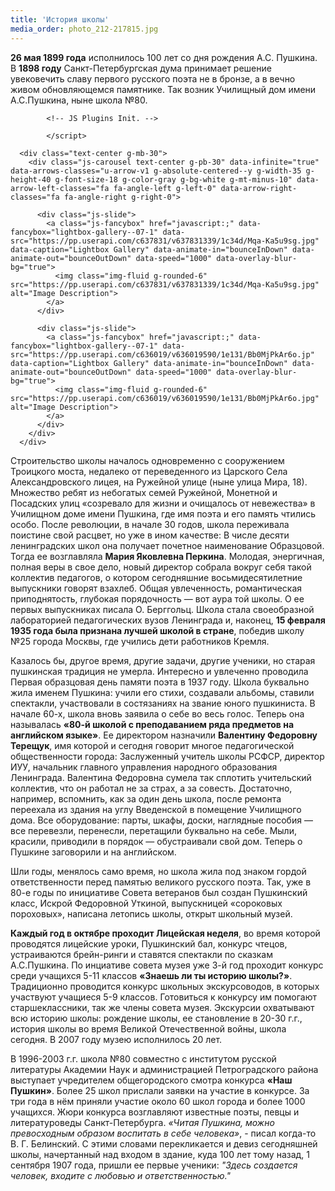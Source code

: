 ```yaml
---
title: 'История школы'
media_order: photo_212-217815.jpg
---
```


**26 мая 1899 года** исполнилось 100 лет со дня рождения А.С. Пушкина. В **1898 году** Санкт-Петербургская дума принимает решение увековечить славу первого русского поэта не в бронзе, а в вечно живом обновляющемся памятнике. Так возник Училищный дом имени А.С.Пушкина, ныне школа №80. 
<html>

            <!-- JS Plugins Init. -->
            
            </script>
        
      <div class="text-center g-mb-30">
        <div class="js-carousel text-center g-pb-30" data-infinite="true" data-arrows-classes="u-arrow-v1 g-absolute-centered--y g-width-35 g-height-40 g-font-size-18 g-color-gray g-bg-white g-mt-minus-10" data-arrow-left-classes="fa fa-angle-left g-left-0" data-arrow-right-classes="fa fa-angle-right g-right-0">
          
          <div class="js-slide">
            <a class="js-fancybox" href="javascript:;" data-fancybox="lightbox-gallery--07-1" data-src="https://pp.userapi.com/c637831/v637831339/1c34d/Mqa-Ka5u9sg.jpg" data-caption="Lightbox Gallery" data-animate-in="bounceInDown" data-animate-out="bounceOutDown" data-speed="1000" data-overlay-blur-bg="true">
              <img class="img-fluid g-rounded-6" src="https://pp.userapi.com/c637831/v637831339/1c34d/Mqa-Ka5u9sg.jpg" alt="Image Description">
            </a>
          </div>

          <div class="js-slide">
            <a class="js-fancybox" href="javascript:;" data-fancybox="lightbox-gallery--07-1" data-src="https://pp.userapi.com/c636019/v636019590/1e131/Bb0MjPkAr6o.jp" data-caption="Lightbox Gallery" data-animate-in="bounceInDown" data-animate-out="bounceOutDown" data-speed="1000" data-overlay-blur-bg="true">
              <img class="img-fluid g-rounded-6" src="https://pp.userapi.com/c636019/v636019590/1e131/Bb0MjPkAr6o.jpg" alt="Image Description">
            </a>
          </div>
        </div>
      </div>
</html>

Строительство школы началось одновременно с сооружением Троицкого моста, недалеко от переведенного из Царского Села Александровского лицея, на Ружейной улице (ныне улица Мира, 18). Множество ребят из небогатых семей Ружейной, Монетной и Посадских улиц «созревало для жизни и очищалось от невежества» в Училищном доме имени Пушкина, где имя поэта и его память чтились особо. После революции, в начале 30 годов, школа переживала поистине свой расцвет, но уже в ином качестве: В числе десяти ленинградских школ она получает почетное наименование Образцовой. Тогда ее возглавляла **Мария Яковлевна Перкина**. Молодая, энергичная, полная веры в свое дело, новый директор собрала вокруг себя такой коллектив педагогов, о котором сегодняшние восьмидесятилетние выпускники говорят взахлеб. Общая увлеченность, романтическая приподнятость, глубокая порядочность — вот аура той школы. О ее первых выпускниках писала О. Берггольц. Школа стала своеобразной лабораторией педагогических вузов Ленинграда и, наконец, **15 февраля 1935 года была признана лучшей школой в стране**, победив школу №25 города Москвы, где учились дети работников Кремля. 

Казалось бы, другое время, другие задачи, другие ученики, но старая пушкинская традиция не умерла. Интересно и увлеченно проводила Первая образцовая день памяти поэта в 1937 году. Школа буквально жила именем Пушкина: учили его стихи, создавали альбомы, ставили спектакли, участвовали в состязаниях на звание юного пушкиниста. 
В начале 60-х, школа вновь заявила о себе во весь голос. Теперь она называлась **«80-й школой с преподаванием ряда предметов на английском языке»**. Ее директором назначили **Валентину Федоровну Терещук**, имя которой и сегодня говорит многое педагогической общественности города: Заслуженный учитель школы РСФСР, директор ИУУ, начальник главного управления народного образования Ленинграда. Валентина Федоровна сумела так сплотить учительский коллектив, что он работал не за страх, а за совесть. Достаточно, например, вспомнить, как за один день школа, после ремонта переехала из здания на углу Введенской в помещение Училищного дома. Все оборудование: парты, шкафы, доски, наглядные пособия — все перевезли, перенесли, перетащили буквально на себе. Мыли, красили, приводили в порядок — обустраивали свой дом. Теперь о Пушкине заговорили и на английском.

Шли годы, менялось само время, но школа жила под знаком гордой ответственности перед памятью великого русского поэта. Так, уже в 80-е годы по инициативе Совета ветеранов был создан Пушкинский класс, Искрой Федоровной Уткиной, выпускницей «сороковых пороховых», написана летопись школы, открыт школьный музей.

**Каждый год в октябре проходит Лицейская неделя**, во время которой проводятся лицейские уроки, Пушкинский бал, конкурс чтецов, устраиваются брейн-ринги и ставятся спектакли по сказкам А.С.Пушкина.
По инциативе совета музея уже 3-й год проходит конкурс среди учащихся 5-11 классов **«Знаешь ли ты историю школы?»**. Традиционно проводится конкурс школьных экскурсоводов, в которых участвуют учащиеся 5-9 классов. Готовиться к конкурсу им помогают старшеклассники, так же члены совета музея. Экскурсии охватывают всю историю школы: рождение школы, ее становление в 20-30 г.г., история школы во время Великой Отечественной войны, школа сегодня. В 2007 году музею исполнилось 20 лет.

В 1996-2003 г.г. школа №80 совместно с институтом русской литературы Академии Наук и администрацией Петроградского района выступает учредителем общегородского смотра конкурса **«Наш Пушкин»**. Более 25 школ прислали заявки на участие в конкурсе. За три года в нём приняли участие около 60 школ города и более 1000 учащихся. Жюри конкурса возглавляют известные поэты, певцы и литературоведы Санкт-Петербурга.
_«Читая Пушкина, можно превосходным образом воспитать в себе человека»_, - писал когда-то В. Г. Белинский. С этими словами перекликается и девиз сегодняшней школы, начертанный над входом в здание, куда 100 лет тому назад, 1 сентября 1907 года, пришли ее первые ученики: _"Здесь создается человек, входите с любовью и ответственностью."_